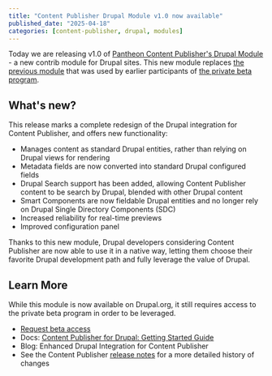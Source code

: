 ```yaml
---
title: "Content Publisher Drupal Module v1.0 now available"
published_date: "2025-04-18"
categories: [content-publisher, drupal, modules]
---
```

Today we are releasing v1.0 of [Pantheon Content Publisher's Drupal Module](https://www.drupal.org/project/pantheon_content_publisher) - a new contrib module for Drupal sites. This new module replaces [the previous module](https://github.com/pantheon-systems/pcc-drupal-module) that was used by earlier participants of [the private beta program](https://pantheon.io/platform/content-publisher?_gl=1*pi6niv*_gcl_au*Mjc4NDY3NTIzLjE3NDQ4OTk4NDY.*_ga*ODM4NjY0NDYwLjE3NDQ4OTk4NDc.*_ga_CPJLBDH983*MTc0NDkwMzA3OS4yLjEuMTc0NDkwMzEwNi4wLjAuMA..).


## What's new?

This release marks a complete redesign of the Drupal integration for Content Publisher, and offers new functionality: 

* Manages content as standard Drupal entities, rather than relying on Drupal views for rendering
* Metadata fields are now converted into standard Drupal configured fields
* Drupal Search support has been added, allowing Content Publisher content to be search by Drupal, blended with other Drupal content
* Smart Components are now fieldable Drupal entities and no longer rely on Drupal Single Directory Components (SDC)
* Increased reliability for real-time previews
* Improved configuration panel 

Thanks to this new module, Drupal developers considering Content Publisher are now able to use it in a native way, letting them choose their favorite Drupal development path and fully leverage the value of Drupal. 

## Learn More
While this module is now available on Drupal.org, it still requires access to the private beta program in order to be leveraged.

* [Request beta access](https://pantheon.io/platform/content-publisher?_gl=1*pi6niv*_gcl_au*Mjc4NDY3NTIzLjE3NDQ4OTk4NDY.*_ga*ODM4NjY0NDYwLjE3NDQ4OTk4NDc.*_ga_CPJLBDH983*MTc0NDkwMzA3OS4yLjEuMTc0NDkwMzEwNi4wLjAuMA..)
* Docs: [Content Publisher for Drupal: Getting Started Guide](https://docs.content.pantheon.io/pantheon-content-publisher-for-drupal)
* Blog: Enhanced Drupal Integration for Content Publisher
* See the Content Publisher [release notes](https://docs.content.pantheon.io/release-notes) for a more detailed history of changes 
